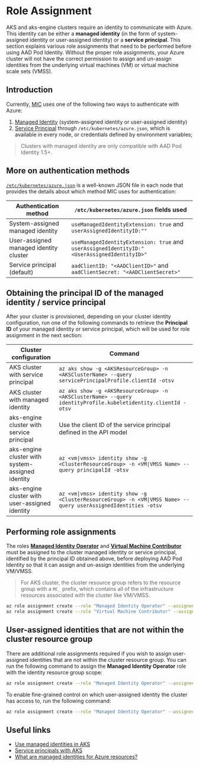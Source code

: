 # Role Assignment

AKS and aks-engine clusters require an identity to communicate with Azure. This identity can be either a **managed identity** (in the form of system-assigned identity or user-assigned identity) or a **service principal**. This section explains various role assignments that need to be performed before using AAD Pod Identity. Without the proper role assignments, your Azure cluster will not have the correct permission to assign and un-assign identities from the underlying virtual machines (VM) or virtual machine scale sets (VMSS).

## Introduction

Currently, [MIC](../../README.md#managed-identity-controller) uses one of the following two ways to authenticate with Azure:

1. [Managed Identity](https://docs.microsoft.com/en-us/azure/aks/use-managed-identity) (system-assigned identity or user-assigned identity)
2. [Service Principal](https://docs.microsoft.com/en-us/azure/aks/kubernetes-service-principal) through `/etc/kubernetes/azure.json`, which is available in every node, or credentials defined by environment variables;

> Clusters with managed identity are only compatible with AAD Pod Identity 1.5+.

## More on authentication methods

[`/etc/kubernetes/azure.json`](https://github.com/kubernetes-sigs/cloud-provider-azure/blob/master/docs/cloud-provider-config.md#auth-configs) is a well-known JSON file in each node that provides the details about which method MIC uses for authentication:

| Authentication method                  | `/etc/kubernetes/azure.json` fields used                                                     |
|----------------------------------------|---------------------------------------------------------------------------------------------|
| System-assigned managed identity       | `useManagedIdentityExtension: true` and `userAssignedIdentityID:""`                         |
| User-assigned managed identity cluster | `useManagedIdentityExtension: true` and `userAssignedIdentityID:"<UserAssignedIdentityID>"` |
| Service principal (default)            | `aadClientID: "<AADClientID>"` and `aadClientSecret: "<AADClientSecret>"`                   |

## Obtaining the principal ID of the managed identity / service principal

After your cluster is provisioned, depending on your cluster identity configuration, run one of the following commands to retrieve the **Principal ID** of your managed identity or service principal, which will be used for role assignment in the next section:

| Cluster configuration                            | Command                                                                                                         |
|--------------------------------------------------|-----------------------------------------------------------------------------------------------------------------|
| AKS cluster with service principal               | `az aks show -g <AKSResourceGroup> -n <AKSClusterName> --query servicePrincipalProfile.clientId -otsv`             |
| AKS cluster with managed identity                | `az aks show -g <AKSResourceGroup> -n <AKSClusterName> --query identityProfile.kubeletidentity.clientId -otsv`     |
| aks-engine cluster with service principal        | Use the client ID of the service principal defined in the API model                                             |
| aks-engine cluster with system-assigned identity | `az <vm\|vmss> identity show -g <ClusterResourceGroup> -n <VM\|VMSS Name> --query principalId -otsv`            |
| aks-engine cluster with user-assigned identity   | `az <vm\|vmss> identity show -g <ClusterResourceGroup> -n <VM\|VMSS Name> --query userAssignedIdentities -otsv` |

## Performing role assignments

The roles [**Managed Identity Operator**](https://docs.microsoft.com/en-us/azure/role-based-access-control/built-in-roles#managed-identity-operator) and [**Virtual Machine Contributor**](https://docs.microsoft.com/en-us/azure/role-based-access-control/built-in-roles#virtual-machine-contributor) must be assigned to the cluster managed identity or service principal, identified by the principal ID obtained above, before deploying AAD Pod Identity so that it can assign and un-assign identities from the underlying VM/VMSS.

> For AKS cluster, the cluster resource group refers to the resource group with a `MC_` prefix, which contains all of the infrastructure resources associated with the cluster like VM/VMSS.

```bash
az role assignment create --role "Managed Identity Operator" --assignee <PrincipalID> --scope /subscriptions/<SubscriptionID>/resourcegroups/<ClusterResourceGroup>
az role assignment create --role "Virtual Machine Contributor" --assignee <PrincipalID> --scope /subscriptions/<SubscriptionID>/resourcegroups/<ClusterResourceGroup>
```

## User-assigned identities that are not within the cluster resource group

There are additional role assignments required if you wish to assign user-assigned identities that are not within the cluster resource group. You can run the following command to assign the **Managed Identity Operator** role with the identity resource group scope:

```bash
az role assignment create --role "Managed Identity Operator" --assignee <PrincipalID> --scope /subscriptions/<SubscriptionID>/resourcegroups/<IdentityResourceGroup>
```

To enable fine-grained control on which user-assigned identity the cluster has access to, run the following command:

```bash
az role assignment create --role "Managed Identity Operator" --assignee <PrincipalID>  --scope /subscriptions/<SubscriptionID>/resourcegroups/<IdentityResourceGroup>/providers/Microsoft.ManagedIdentity/userAssignedIdentities/<IdentityName>
```

## Useful links

- [Use managed identities in AKS](https://docs.microsoft.com/en-us/azure/aks/use-managed-identity)
- [Service principals with AKS](https://docs.microsoft.com/en-us/azure/aks/kubernetes-service-principal)
- [What are managed identities for Azure resources?](https://docs.microsoft.com/en-us/azure/active-directory/managed-identities-azure-resources/overview)
